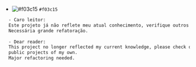 
- ![#f03c15](https://via.placeholder.com/15/f03c15/000000?text=+) `#f03c15`
```diff
  - Caro leitor:
  Este projeto já não reflete meu atual conhecimento, verifique outros projetos públicos de minha autoria.
  Necessária grande refatoração.
  
  - Dear reader:
  This project no longer reflected my current knowledge, please check others
  public projects of my own.
  Major refactoring needed.
```
